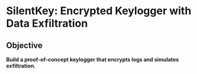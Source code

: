 # SilentKey: Encrypted Keylogger with Data Exfiltration

## Objective
**Build a proof-of-concept keylogger that encrypts logs and simulates exfiltration.**




